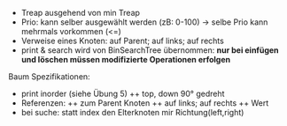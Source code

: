 + Treap ausgehend von min Treap
+ Prio: kann selber ausgewählt werden (zB: 0-100) -> selbe Prio kann mehrmals vorkommen (<=)
+ Verweise eines Knoten: auf Parent; auf links; auf rechts
+ print & search wird von BinSearchTree übernommen: **nur bei einfügen und löschen müssen modifizierte Operationen erfolgen**


Baum Spezifikationen:
+ print inorder (siehe Übung 5)
++ top, down 90° gedreht
+ Referenzen:
++ zum Parent Knoten
++ auf links; auf rechts
++ Wert
+ bei suche: statt index den Elterknoten mir Richtung(left,right)
